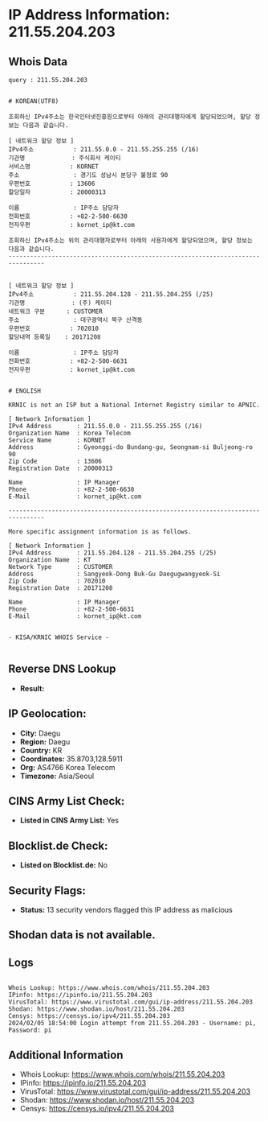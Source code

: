 # IP Address Information: 211.55.204.203

## Whois Data
```
query : 211.55.204.203


# KOREAN(UTF8)

조회하신 IPv4주소는 한국인터넷진흥원으로부터 아래의 관리대행자에게 할당되었으며, 할당 정보는 다음과 같습니다.

[ 네트워크 할당 정보 ]
IPv4주소           : 211.55.0.0 - 211.55.255.255 (/16)
기관명             : 주식회사 케이티
서비스명           : KORNET
주소               : 경기도 성남시 분당구 불정로 90
우편번호           : 13606
할당일자           : 20000313

이름               : IP주소 담당자
전화번호           : +82-2-500-6630
전자우편           : kornet_ip@kt.com

조회하신 IPv4주소는 위의 관리대행자로부터 아래의 사용자에게 할당되었으며, 할당 정보는 다음과 같습니다.
--------------------------------------------------------------------------------


[ 네트워크 할당 정보 ]
IPv4주소           : 211.55.204.128 - 211.55.204.255 (/25)
기관명             : (주) 케이티
네트워크 구분      : CUSTOMER
주소               : 대구광역시 북구 산격동
우편번호           : 702010
할당내역 등록일    : 20171208

이름               : IP주소 담당자
전화번호           : +82-2-500-6631
전자우편           : kornet_ip@kt.com


# ENGLISH

KRNIC is not an ISP but a National Internet Registry similar to APNIC.

[ Network Information ]
IPv4 Address       : 211.55.0.0 - 211.55.255.255 (/16)
Organization Name  : Korea Telecom
Service Name       : KORNET
Address            : Gyeonggi-do Bundang-gu, Seongnam-si Buljeong-ro 90
Zip Code           : 13606
Registration Date  : 20000313

Name               : IP Manager
Phone              : +82-2-500-6630
E-Mail             : kornet_ip@kt.com

--------------------------------------------------------------------------------

More specific assignment information is as follows.

[ Network Information ]
IPv4 Address       : 211.55.204.128 - 211.55.204.255 (/25)
Organization Name  : KT
Network Type       : CUSTOMER
Address            : Sangyeok-Dong Buk-Gu Daegugwangyeok-Si
Zip Code           : 702010
Registration Date  : 20171208

Name               : IP Manager
Phone              : +82-2-500-6631
E-Mail             : kornet_ip@kt.com


- KISA/KRNIC WHOIS Service -


```
## Reverse DNS Lookup
- **Result:** 

## IP Geolocation:
- **City:** Daegu
- **Region:** Daegu
- **Country:** KR
- **Coordinates:** 35.8703,128.5911
- **Org:** AS4766 Korea Telecom
- **Timezone:** Asia/Seoul

## CINS Army List Check:
- **Listed in CINS Army List:** 
Yes

## Blocklist.de Check:
- **Listed on Blocklist.de:** 
No

## Security Flags:
- **Status:** 13 security vendors flagged this IP address as malicious

## Shodan data is not available.

## Logs
```

Whois Lookup: https://www.whois.com/whois/211.55.204.203
IPinfo: https://ipinfo.io/211.55.204.203
VirusTotal: https://www.virustotal.com/gui/ip-address/211.55.204.203
Shodan: https://www.shodan.io/host/211.55.204.203
Censys: https://censys.io/ipv4/211.55.204.203
2024/02/05 18:54:00 Login attempt from 211.55.204.203 - Username: pi, Password: pi

```
## Additional Information
- Whois Lookup: https://www.whois.com/whois/211.55.204.203
- IPinfo: https://ipinfo.io/211.55.204.203
- VirusTotal: https://www.virustotal.com/gui/ip-address/211.55.204.203
- Shodan: https://www.shodan.io/host/211.55.204.203
- Censys: https://censys.io/ipv4/211.55.204.203

